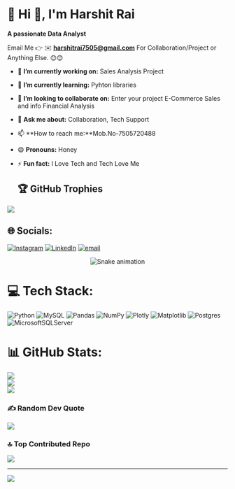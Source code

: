 # 💫 Hi 👋, I'm Harshit Rai
**A passionate Data Analyst**

Email Me 👉 ✉️ **harshitrai7505@gmail.com** For Collaboration/Project or Anything Else. 😊😊

- 🔭 **I’m currently working on:** Sales Analysis Project
- 🌱 **I’m currently learning:** Pyhton libraries
- 👯 **I’m looking to collaborate on:** Enter your project E-Commerce Sales and info Financial Analysis
- 💬 **Ask me about:** Collaboration, Tech Support
- 📫 **How to reach me:**Mob.No-7505720488
- 😄 **Pronouns:** Honey
- ⚡ **Fun fact:** I Love Tech and Tech Love Me

  ## 🏆 GitHub Trophies
![](https://github-profile-trophy.vercel.app/?username=Harshitrai7505&theme=radical&no-frame=false&no-bg=true&margin-w=4)

## 🌐 Socials:
[![Instagram](https://img.shields.io/badge/Instagram-%23E4405F.svg?logo=Instagram&logoColor=white)](https://instagram.com/_h.a.r.s.h.i.t_88) [![LinkedIn](https://img.shields.io/badge/LinkedIn-%230077B5.svg?logo=linkedin&logoColor=white)](https://linkedin.com/in/harshitrai88) [![email](https://img.shields.io/badge/Email-D14836?logo=gmail&logoColor=white)](mailto:harshitrai7505@gmail.com) 

<!-- Snake Game Repo View -->

<div align="center">
  <img src="https://profile-readme-generator.com/assets/snake.svg" alt="Snake animation" />
</div>

# 💻 Tech Stack:
![Python](https://img.shields.io/badge/python-3670A0?style=for-the-badge&logo=python&logoColor=ffdd54) ![MySQL](https://img.shields.io/badge/mysql-4479A1.svg?style=for-the-badge&logo=mysql&logoColor=white) ![Pandas](https://img.shields.io/badge/pandas-%23150458.svg?style=for-the-badge&logo=pandas&logoColor=white) ![NumPy](https://img.shields.io/badge/numpy-%23013243.svg?style=for-the-badge&logo=numpy&logoColor=white) ![Plotly](https://img.shields.io/badge/Plotly-%233F4F75.svg?style=for-the-badge&logo=plotly&logoColor=white) ![Matplotlib](https://img.shields.io/badge/Matplotlib-%23ffffff.svg?style=for-the-badge&logo=Matplotlib&logoColor=black) ![Postgres](https://img.shields.io/badge/postgres-%23316192.svg?style=for-the-badge&logo=postgresql&logoColor=white) ![MicrosoftSQLServer](https://img.shields.io/badge/Microsoft%20SQL%20Server-CC2927?style=for-the-badge&logo=microsoft%20sql%20server&logoColor=white)
# 📊 GitHub Stats:
![](https://github-readme-stats.vercel.app/api?username=Harshitrai7505&theme=dark&hide_border=false&include_all_commits=true&count_private=false)<br/>
![](https://nirzak-streak-stats.vercel.app/?user=Harshitrai7505&theme=dark&hide_border=false)<br/>
![](https://github-readme-stats.vercel.app/api/top-langs/?username=Harshitrai7505&theme=dark&hide_border=false&include_all_commits=true&count_private=false&layout=compact)


### ✍️ Random Dev Quote
![](https://quotes-github-readme.vercel.app/api?type=horizontal&theme=radical)

### 🔝 Top Contributed Repo
![](https://github-contributor-stats.vercel.app/api?username=Harshitrai7505&limit=5&theme=dark&combine_all_yearly_contributions=true)

---
[![](https://visitcount.itsvg.in/api?id=Harshitrai7505&icon=0&color=0)](https://visitcount.itsvg.in)

<!-- Proudly created with GPRM ( https://gprm.itsvg.in ) -->
